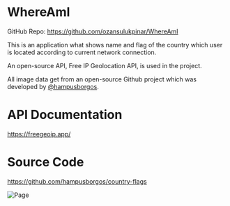 # WhereAmI
GitHub Repo: https://github.com/ozansulukpinar/WhereAmI

This is an application what shows name and flag of the country which user is located according to current network connection.

An open-source API, Free IP Geolocation API, is used in the project.

All image data get from an open-source Github project which was developed by [@hampusborgos](https://github.com/hampusborgos).

# API Documentation
https://freegeoip.app/

# Source Code
https://github.com/hampusborgos/country-flags

![Page](https://user-images.githubusercontent.com/52232302/116796044-2da43880-aae2-11eb-8f0e-fb82cdbf7358.JPG)
